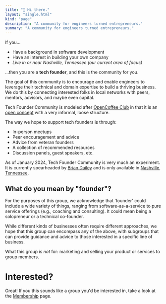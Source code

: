 ```yaml
---
title: "👋 Hi there."
layout: "single.html"
kind: "page"
description: "A community for engineers turned entrepreneurs."
summary: "A community for engineers turned entrepreneurs."
---
```


If you...

- Have a background in software development
- Have an interest in building your own company
- _Live in or near Nashville, Tennessee (our current area of focus)_

...then you are a **tech founder**, and this is the community for you.

The goal of this community is to encourage and enable engineers to leverage
their technical and domain expertise to build a thriving business. We do this by
connecting interested folks in local networks with peers, mentors, advisors, and
maybe even capital.

Tech Founder Community is modeled after [OpenCoffee
Club](https://en.wikipedia.org/wiki/OpenCoffee_Club) in that it is an [open
concept](https://en.wikipedia.org/wiki/Open_knowledge) with a very informal,
loose structure.

The way we hope to support tech founders is through:

- In-person meetups
- Peer encouragement and advice
- Advice from veteran founders
- A collection of recommended resources
- Discussion panels, guest speakers, etc.

As of January 2024, Tech Founder Community is very much an experiment. It is
currently spearheaded by [Brian Dailey](https://dailey.page/) and is only
available in [Nashville, Tennessee](/locations/nashville).

## What do you mean by "founder"?

For the purposes of this group, we acknowledge that 'founder' could include a
wide variety of things, ranging from software-as-a-service to pure service
offerings (e.g., coaching and consulting). It could mean being a solopreneur or
a technical co-founder.

While different kinds of businesses often require different approaches, we hope
that this group can encompass any of the above, with subgroups that can provide
guidance and advice to those interested in a specific line of business.

What this group is _not_ for: marketing and selling your product or services to
group members.

# Interested?

Great!  If you this sounds like a group you'd be interested in, take a look at
the [Membership](/membership) page.

